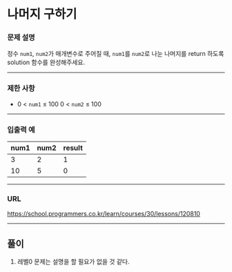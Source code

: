 # 나머지 구하기

### 문제 설명

정수 `num1`, `num2`가 매개변수로 주어질 때, `num1`를 `num2`로 나눈 나머지를 return 하도록 solution 함수를 완성해주세요.

-----------
### 제한 사항

- 0 < `num1` ≤ 100
  0 < `num2` ≤ 100

-----------
### 입출력 예

| num1 | num2 | result |
|------|------|--------|
| 3    | 2    | 1      |
| 10   | 5    | 0      |

-----------
### URL

https://school.programmers.co.kr/learn/courses/30/lessons/120810

-----------
## 풀이
1. 레벨0 문제는 설명을 할 필요가 없을 것 같다.